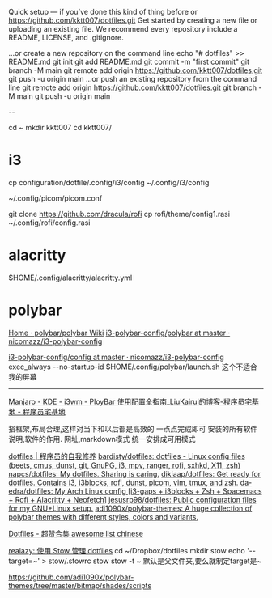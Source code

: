 
Quick setup — if you’ve done this kind of thing before
or	
https://github.com/kktt007/dotfiles.git
Get started by creating a new file or uploading an existing file. We recommend every repository include a README, LICENSE, and .gitignore.

…or create a new repository on the command line
echo "# dotfiles" >> README.md
git init
git add README.md
git commit -m "first commit"
git branch -M main
git remote add origin https://github.com/kktt007/dotfiles.git
git push -u origin main
…or push an existing repository from the command line
git remote add origin https://github.com/kktt007/dotfiles.git
git branch -M main
git push -u origin main

--

cd ~
mkdir kktt007
cd kktt007/

# i3

cp configuration/dotfile/.config/i3/config ~/.config/i3/config

~/.config/picom/picom.conf

git clone https://github.com/dracula/rofi
cp rofi/theme/config1.rasi ~/.config/rofi/config.rasi

# alacritty
$HOME/.config/alacritty/alacritty.yml

# polybar
[Home · polybar/polybar Wiki](https://github.com/polybar/polybar/wiki)
[i3-polybar-config/polybar at master · nicomazz/i3-polybar-config](https://github.com/nicomazz/i3-polybar-config/tree/master/polybar)

[i3-polybar-config/config at master · nicomazz/i3-polybar-config](https://github.com/nicomazz/i3-polybar-config/blob/master/i3/15inch4k/config)
exec_always --no-startup-id $HOME/.config/polybar/launch.sh  这个不适合我的屏幕

---


[Manjaro - KDE - i3wm - PloyBar 使用配置全指南_LiuKairui的博客-程序员宅基地 - 程序员宅基地](https://www.cxyzjd.com/article/Liukairui/108060500#23_Polybarexample_1347)

搭框架,布局合理,这样对当下和以后都是高效的
一点点完成即可
安装的所有软件说明,软件的作用.
网址,markdown模式
统一安排成可用模式

[dotfiles | 程序员的自我修养](https://leohxj.gitbooks.io/a-programmer-prepares/content/software/mac/dotfiles.html)
[bardisty/dotfiles: dotfiles - Linux config files (beets, cmus, dunst, git, GnuPG, i3, mpv, ranger, rofi, sxhkd, X11, zsh)](https://github.com/bardisty/dotfiles)
[napcs/dotfiles: My dotfiles. Sharing is caring.](https://github.com/napcs/dotfiles)
[dikiaap/dotfiles: Get ready for dotfiles. Contains i3, i3blocks, rofi, dunst, picom, vim, tmux, and zsh.](https://github.com/dikiaap/dotfiles)
[da-edra/dotfiles: My Arch Linux config [i3-gaps + i3blocks + Zsh + Spacemacs + Rofi + Alacritty + Neofetch]](https://github.com/da-edra/dotfiles)
[jesusrp98/dotfiles: Public configuration files for my GNU+Linux setup.](https://github.com/jesusrp98/dotfiles)
[adi1090x/polybar-themes: A huge collection of polybar themes with different styles, colors and variants.](https://github.com/adi1090x/polybar-themes)

[Dotfiles - 超赞合集 awesome list chinese](https://asmcn.icopy.site/awesome/awesome-dotfiles/)

[realazy: 使用 Stow 管理 dotfiles](https://realazy.com/posts/2020-11-22-manage-dotfiles-with-stow.html)
cd ~/Dropbox/dotfiles
mkdir stow
echo '--target=~' > stow/.stowrc
stow stow -t ~
默认是父文件夹,要么就制定target是~

https://github.com/adi1090x/polybar-themes/tree/master/bitmap/shades/scripts